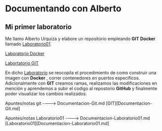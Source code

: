 # Documentando con Alberto
## Mi primer laboratorio

Me llamo Alberto Urquiza y elabore un repositorio empleando **GIT**  **Docker** llamado [Laboratorio01][blog].

[Laboratorio Docker][blog1]

[Labortatorio GIT][blog2]


En dicho [Laboratorio][blog] se reocopila el procedimiento de como construir una imagen con **Docker** , correr contenedores en puertos especificos. Adicionalmente con **GIT** creamos ramas, realizamos las modificaciones en mención y aprendemos a subir el codigo al repostorio **GitHub** y finalmente poder visualizar los cambios realizados. 

[blog]: https://github.com/Beto9730/Laboratorio01/blob/main/README.md
[blog1]:https://github.com/Beto9730/Laboratorio01/blob/main/README.md 
[blog2]:https://github.com/Beto9730/Laboratorio01/blob/main/README.md 




Apuntes/notas git ----> Documentacion-Git.md [GIT][Documentacion-Git.md]

Apuntes/notas Laboratorio01 ----> Documentacion-Laboratorio01.md [Laboratorio01][Documentacion-Laboratorio01.md]




